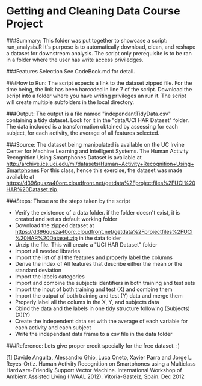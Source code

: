 # Getting and Cleaning Data Course Project

###Summary:
This folder was put together to showcase a script: run_analysis.R
It's purpose is to automatically download, clean, and reshape a dataset for downstream analysis. The script only prerequisite is to be ran in a folder where the user has write access priviledges.

###Features Selection
See CodeBook.md for detail.

###How to Run: 
The script expects a link to the dataset zipped file. For the time being, the link has been harcoded in line 7 of the script. Download the script into a folder where you have writing privileges an run it. The script will create multiple subfolders in the local directory.

###Output: 
The output is a file named "independantTidyData.csv" containing a tidy dataset. Look for it in the "data/UCI HAR Dataset" folder. 
The data included is a transformation obtained by assessing for each subject, for each activity, the average of all features selected. 

###Source:
The dataset being manipulated is available on the UC Irvine Center for Machine Learning and Intelligent Systems.
The Human Activity Recognition Using Smartphones Dataset is available at http://archive.ics.uci.edu/ml/datasets/Human+Activity+Recognition+Using+Smartphones
For this class, hence this exercise, the dataset was made available at https://d396qusza40orc.cloudfront.net/getdata%2Fprojectfiles%2FUCI%20HAR%20Dataset.zip.

###Steps:
These are the steps taken by the script
* Verify the existence of a data folder. if the folder doesn't exist, it is created and set as default working folder
* Download the zipped dataset at https://d396qusza40orc.cloudfront.net/getdata%2Fprojectfiles%2FUCI%20HAR%20Dataset.zip in the data folder
* Unzip the file. This will create a "UCI HAR Dataset" folder
* Import all needed libraries
* Import the list of all the features and properly label the columns
* Derive the index of All features that describe either the mean or the standard deviation
* Import the labels categories
* Import and combine the subjects identifiers in both training and test sets
* Import the input of both training and test (X) and combine them
* Import the output of both training and test (Y) data and merge them
* Properly label all the colums in the X, Y, and subjects data
* Cbind the data and the labels in one tidy structure following (Subjects)(X)(Y) 
* Create the independent data set with the average of each variable for each activity and each subject
* Write the independant data frame to a csv file in the data folder

###Reference:
Lets give proper credit specially for the free dataset. :)

[1] Davide Anguita, Alessandro Ghio, Luca Oneto, Xavier Parra and Jorge L. Reyes-Ortiz. Human Activity Recognition on Smartphones using a Multiclass Hardware-Friendly Support Vector Machine. International Workshop of Ambient Assisted Living (IWAAL 2012). Vitoria-Gasteiz, Spain. Dec 2012
